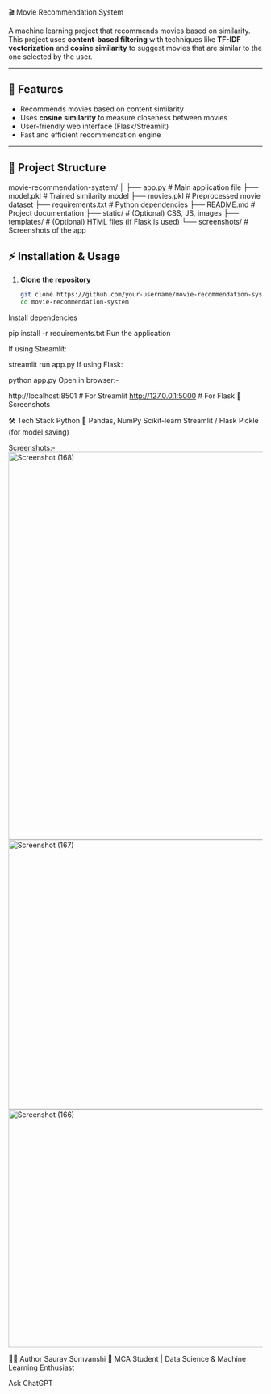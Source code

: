  🎬 Movie Recommendation System

A machine learning project that recommends movies based on similarity.  
This project uses **content-based filtering** with techniques like **TF-IDF vectorization** and **cosine similarity** to suggest movies that are similar to the one selected by the user.  

---

## 🚀 Features
- Recommends movies based on content similarity
- Uses **cosine similarity** to measure closeness between movies
- User-friendly web interface (Flask/Streamlit)
- Fast and efficient recommendation engine

---

## 📂 Project Structure
movie-recommendation-system/
│
├── app.py # Main application file
├── model.pkl # Trained similarity model
├── movies.pkl # Preprocessed movie dataset
├── requirements.txt # Python dependencies
├── README.md # Project documentation
├── static/ # (Optional) CSS, JS, images
├── templates/ # (Optional) HTML files (if Flask is used)
└── screenshots/ # Screenshots of the app

## ⚡ Installation & Usage

1. **Clone the repository**
   ```bash
   git clone https://github.com/your-username/movie-recommendation-system.git
   cd movie-recommendation-system
Install dependencies

pip install -r requirements.txt
Run the application

If using Streamlit:

streamlit run app.py
If using Flask:

python app.py
Open in browser:-

http://localhost:8501   # For Streamlit
http://127.0.0.1:5000   # For Flask
📸 Screenshots


🛠️ Tech Stack
Python 🐍
Pandas, NumPy
Scikit-learn
Streamlit / Flask
Pickle (for model saving)

Screenshots:-
<img width="1366" height="768" alt="Screenshot (168)" src="https://github.com/user-attachments/assets/eb6c1dd0-2e82-4fc5-9f18-f325c86225ea" />
<img width="1148" height="534" alt="Screenshot (167)" src="https://github.com/user-attachments/assets/1e2a7ffc-5771-46b8-8b7c-b236b78685b9" />
<img width="1113" height="472" alt="Screenshot (166)" src="https://github.com/user-attachments/assets/51cadef7-2a6f-47db-9155-d41c8bab5c89" />

👨‍💻 Author
Saurav Somvanshi
📌 MCA Student | Data Science & Machine Learning Enthusiast









Ask ChatGPT
